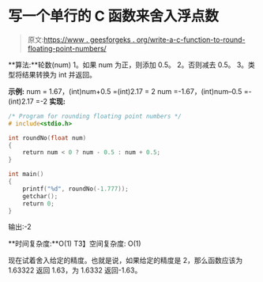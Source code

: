 # 写一个单行的 C 函数来舍入浮点数

> 原文:[https://www . geesforgeks . org/write-a-c-function-to-round-floating-point-numbers/](https://www.geeksforgeeks.org/write-a-c-function-to-round-floating-point-numbers/)

**算法:**轮数(num)
1。如果 num 为正，则添加 0.5。
2。否则减去 0.5。
3。类型将结果转换为 int 并返回。

**示例:**
num = 1.67，(int)num+0.5 =(int)2.17 = 2
num =-1.67，(int)num–0.5 =-(int)2.17 =-2
 **实现:**

```cpp
/* Program for rounding floating point numbers */
# include<stdio.h>

int roundNo(float num)
{
    return num < 0 ? num - 0.5 : num + 0.5;
}

int main()
{
    printf("%d", roundNo(-1.777));
    getchar();
    return 0;
}
```

输出:-2

**时间复杂度:**O(1)
T3】空间复杂度: O(1)

现在试着舍入给定的精度。也就是说，如果给定的精度是 2，那么函数应该为 1.63322 返回 1.63，为 1.6332 返回-1.63。